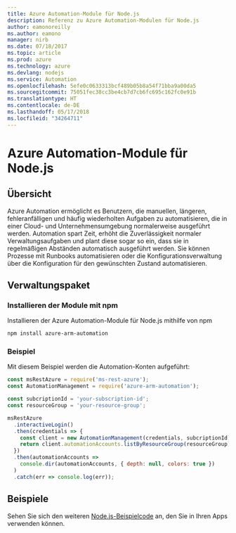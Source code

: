 ```yaml
---
title: Azure Automation-Module für Node.js
description: Referenz zu Azure Automation-Modulen für Node.js
author: eamonoreilly
ms.author: eamono
manager: nirb
ms.date: 07/18/2017
ms.topic: article
ms.prod: azure
ms.technology: azure
ms.devlang: nodejs
ms.service: Automation
ms.openlocfilehash: 5efe0c0633313bcf489b05b8a54f71bba9a00da5
ms.sourcegitcommit: 75051fec38cc3be4cb7d7cb6fc695c162fc0e91b
ms.translationtype: HT
ms.contentlocale: de-DE
ms.lasthandoff: 05/17/2018
ms.locfileid: "34264711"
---
```

# <a name="azure-automation-modules-for-nodejs"></a>Azure Automation-Module für Node.js

## <a name="overview"></a>Übersicht

Azure Automation ermöglicht es Benutzern, die manuellen, längeren, fehleranfälligen und häufig wiederholten Aufgaben zu automatisieren, die in einer Cloud- und Unternehmensumgebung normalerweise ausgeführt werden. Automation spart Zeit, erhöht die Zuverlässigkeit normaler Verwaltungsaufgaben und plant diese sogar so ein, dass sie in regelmäßigen Abständen automatisch ausgeführt werden. Sie können Prozesse mit Runbooks automatisieren oder die Konfigurationsverwaltung über die Konfiguration für den gewünschten Zustand automatisieren.

## <a name="management-package"></a>Verwaltungspaket

### <a name="install-the-modules-with-npm"></a>Installieren der Module mit npm

Installieren der Azure Automation-Module für Node.js mithilfe von npm

```bash
npm install azure-arm-automation
```

### <a name="example"></a>Beispiel

Mit diesem Beispiel werden die Automation-Konten aufgeführt:

```javascript
const msRestAzure = require('ms-rest-azure');
const AutomationManagement = require('azure-arm-automation');

const subcriptionId = 'your-subscription-id';
const resourceGroup = 'your-resource-group';

msRestAzure
  .interactiveLogin()
  .then(credentials => {
    const client = new AutomationManagement(credentials, subcriptionId);
    return client.automationAccounts.listByResourceGroup(resourceGroup);
  })
  .then(automationAccounts =>
    console.dir(automationAccounts, { depth: null, colors: true })
  )
  .catch(err => console.log(err));

```

## <a name="samples"></a>Beispiele

Sehen Sie sich den weiteren [Node.js-Beispielcode](https://azure.microsoft.com/resources/samples/?platform=nodejs) an, den Sie in Ihren Apps verwenden können.

